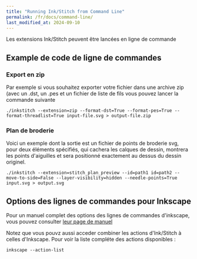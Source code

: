 ```yaml
---
title: "Running Ink/Stitch from Command Line"
permalink: /fr/docs/command-line/
last_modified_at: 2024-09-10
---
```


Les extensions Ink/Stitch peuvent être lancées en ligne de commande

## Example  de code de ligne de commandes

### Export en zip

Par exemple si vous souhaitez exporter votre fichier dans une archive zip (avec  un .dst, un .pes  et un fichier de liste de fils vous pouvez lancer la commande suivante

```
./inkstitch --extension=zip --format-dst=True --format-pes=True --format-threadlist=True input-file.svg > output-file.zip
```

### Plan de broderie

Voici un exemple dont la sortie est un fichier de points de broderie svg, pour deux éléments spécifiés, qui cachera les calques de dessin, montrera les points d'aiguilles et sera positionné exactement au dessus du dessin originel.

```
./inkstitch --extension=stitch_plan_preview --id=path1 id=path2 --move-to-side=False --layer-visibility=hidden --needle-points=True input.svg > output.svg
```

## Options des lignes de commandes pour Inkscape 

Pour un manuel complet des options des lignes de commandes d'inkscape, vous pouvez consulter [leur page de manuel ](https://inkscape.org/doc/inkscape-man.html)

Notez que vous pouvz aussi acceder combiner les actions d'Ink/Stitch à celles d'Inkscape. Pour voir la liste compléte des actions disponibles :

```
inkscape --action-list
```
